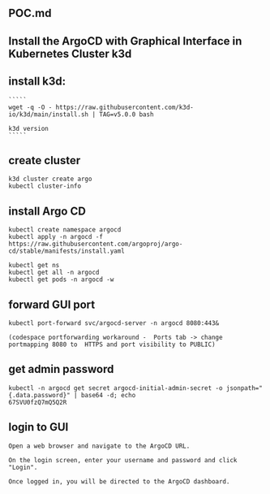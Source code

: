 ## POC.md
## Install the ArgoCD with Graphical Interface in Kubernetes Cluster k3d

## install k3d:
    `````
    wget -q -O - https://raw.githubusercontent.com/k3d-io/k3d/main/install.sh | TAG=v5.0.0 bash

    k3d version
    `````

## create cluster 

    k3d cluster create argo
    kubectl cluster-info

## install Argo CD

    kubectl create namespace argocd
    kubectl apply -n argocd -f https://raw.githubusercontent.com/argoproj/argo-cd/stable/manifests/install.yaml

    kubectl get ns
    kubectl get all -n argocd
    kubectl get pods -n argocd -w

## forward GUI port

    kubectl port-forward svc/argocd-server -n argocd 8080:443&

    (codespace portforwarding workaround -  Ports tab -> change portmapping 8080 to  HTTPS and port visibility to PUBLIC)

## get admin password 

    kubectl -n argocd get secret argocd-initial-admin-secret -o jsonpath="{.data.password}" | base64 -d; echo 
    67SVU0fzQ7mQ5Q2R

## login to GUI

    Open a web browser and navigate to the ArgoCD URL.

    On the login screen, enter your username and password and click "Login".

    Once logged in, you will be directed to the ArgoCD dashboard.



